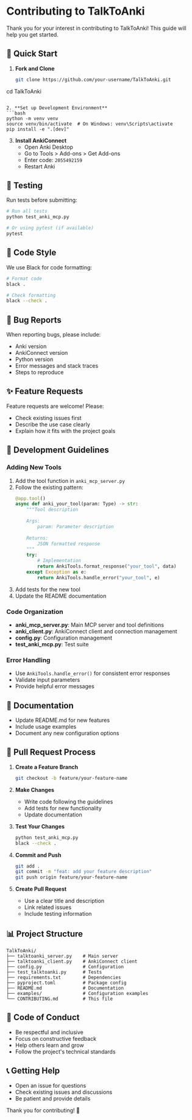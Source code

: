 # Contributing to TalkToAnki

Thank you for your interest in contributing to TalkToAnki! This guide will help you get started.

## 🚀 Quick Start

1. **Fork and Clone**
   ```bash
   git clone https://github.com/your-username/TalkToAnki.git
cd TalkToAnki
   ```

2. **Set up Development Environment**
   ```bash
   python -m venv venv
   source venv/bin/activate  # On Windows: venv\Scripts\activate
   pip install -e ".[dev]"
   ```

3. **Install AnkiConnect**
   - Open Anki Desktop
   - Go to Tools > Add-ons > Get Add-ons
   - Enter code: `2055492159`
   - Restart Anki

## 🧪 Testing

Run tests before submitting:
```bash
# Run all tests
python test_anki_mcp.py

# Or using pytest (if available)
pytest
```

## 📝 Code Style

We use Black for code formatting:
```bash
# Format code
black .

# Check formatting
black --check .
```

## 🐛 Bug Reports

When reporting bugs, please include:
- Anki version
- AnkiConnect version
- Python version
- Error messages and stack traces
- Steps to reproduce

## ✨ Feature Requests

Feature requests are welcome! Please:
- Check existing issues first
- Describe the use case clearly
- Explain how it fits with the project goals

## 🔧 Development Guidelines

### Adding New Tools

1. Add the tool function in `anki_mcp_server.py`
2. Follow the existing pattern:
   ```python
   @app.tool()
   async def anki_your_tool(param: Type) -> str:
       """Tool description
       
       Args:
           param: Parameter description
           
       Returns:
           JSON formatted response
       """
       try:
           # Implementation
           return AnkiTools.format_response("your_tool", data)
       except Exception as e:
           return AnkiTools.handle_error("your_tool", e)
   ```
3. Add tests for the new tool
4. Update the README documentation

### Code Organization

- **anki_mcp_server.py**: Main MCP server and tool definitions
- **anki_client.py**: AnkiConnect client and connection management
- **config.py**: Configuration management
- **test_anki_mcp.py**: Test suite

### Error Handling

- Use `AnkiTools.handle_error()` for consistent error responses
- Validate input parameters
- Provide helpful error messages

## 📄 Documentation

- Update README.md for new features
- Include usage examples
- Document any new configuration options

## 🔄 Pull Request Process

1. **Create a Feature Branch**
   ```bash
   git checkout -b feature/your-feature-name
   ```

2. **Make Changes**
   - Write code following the guidelines
   - Add tests for new functionality
   - Update documentation

3. **Test Your Changes**
   ```bash
   python test_anki_mcp.py
   black --check .
   ```

4. **Commit and Push**
   ```bash
   git add .
   git commit -m "feat: add your feature description"
   git push origin feature/your-feature-name
   ```

5. **Create Pull Request**
   - Use a clear title and description
   - Link related issues
   - Include testing information

## 📊 Project Structure

```
TalkToAnki/
├── talktoanki_server.py    # Main server
├── talktoanki_client.py    # AnkiConnect client
├── config.py               # Configuration
├── test_talktoanki.py      # Tests
├── requirements.txt        # Dependencies
├── pyproject.toml          # Package config
├── README.md               # Documentation
├── examples/               # Configuration examples
└── CONTRIBUTING.md         # This file
```

## 🤝 Code of Conduct

- Be respectful and inclusive
- Focus on constructive feedback
- Help others learn and grow
- Follow the project's technical standards

## 📞 Getting Help

- Open an issue for questions
- Check existing issues and discussions
- Be patient and provide details

Thank you for contributing! 🎉 